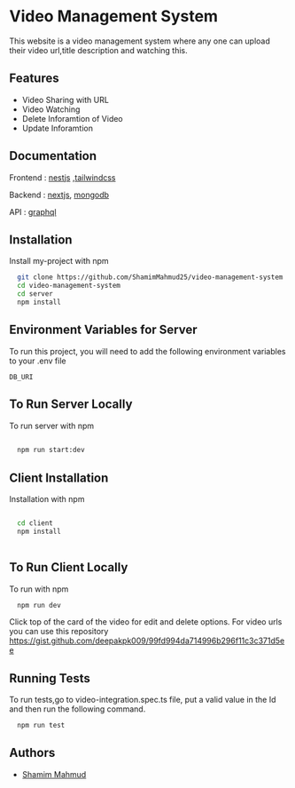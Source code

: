 
# Video Management System

This website is a video management system where any one can upload their video url,title description and watching this.


## Features

- Video Sharing with URL
- Video Watching
- Delete Inforamtion of Video
- Update Inforamtion 


## Documentation

Frontend : [nestjs](https://nestjs.com/) ,[tailwindcss](https://tailwindcss.com/)

Backend : [nextjs](https://nextjs.org/),
[mongodb](https://www.mongodb.com/)

API : [graphql](https://graphql.org/)


## Installation

Install my-project with npm

```bash
  git clone https://github.com/ShamimMahmud25/video-management-system
  cd video-management-system
  cd server
  npm install
```

## Environment Variables for Server

To run this project, you will need to add the following environment variables to your .env file

`DB_URI`


## To Run Server Locally

To run server with npm

```bash
  
  npm run start:dev
```


##  Client Installation

Installation with npm

```bash

  cd client
  npm install
  
```

##  To Run Client Locally

To run  with npm

```bash
  npm run dev
```
Click top of the card of the video for edit and delete options.
For video urls you can use this repository
https://gist.github.com/deepakpk009/99fd994da714996b296f11c3c371d5ee
## Running Tests

To run tests,go to video-integration.spec.ts file, put a valid value in the Id and then run the following command.


```bash
  npm run test
```


## Authors

- [Shamim Mahmud](https://www.github.com/ShamimMahmud25)

